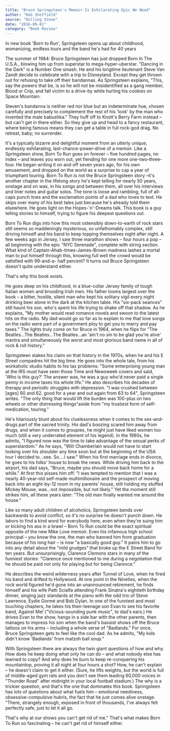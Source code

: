 ```yaml
---
title: "Bruce Springsteen's Memoir Is Exhilarating Epic We Need"
author: "Rob Sheffield"
source: "Rolling Stone"
date: "2016-09-01"
category: "Book Review"
---
```


In new book 'Born to Run', Springsteen opens up about childhood, womanizing, endless tours and the band he's had for 40 years

The summer of 1984: Bruce Springsteen has just dropped Born In The U.S.A., blowing him up from superstar to mega-hyper-uberstar. "Dancing in the Dark" is a Number One smash. He and his longtime lieutenant Steve Van Zandt decide to celebrate with a trip to Disneyland. Except they get thrown out for refusing to take off their bandannas. As Springsteen explains, "This, say the powers that be, is so he will not be misidentified as a gang member, Blood or Crip, and fall victim to a drive-by while hurling his cookies on Space Mountain.

Steven's bandanna is neither red nor blue but an indeterminate hue, chosen carefully and precisely to complement the rest of his 'look' by the man who invented the male babushka." They huff off to Knott's Berry Farm instead – but can't get in there either. So they give up and head to a fancy restaurant, where being famous means they can get a table in full rock-god drag. No retreat, baby; no surrender.

It's a typically bizarre and delightful moment from an utterly unique, endlessly exhilarating, last-chance-power-drive of a memoir. Like a Springsteen show, Born To Run goes on forever – five hundred pages, no index – and leaves you worn out, yet fiending for one more one-two-three-four. He began writing it on and off seven years ago, for his own amusement, and dropped on the world as a surprise to cap a year of triumphant touring. Born To Run is not the Bruce Springsteen story –it's another chapter in the lifelong story he's kept telling for nearly 50 years, onstage and on wax, in his songs and between them, all over his interviews and liner notes and guitar solos. The tone is loose and rambling, full of all-caps punch lines and the exclamation points of a dad who loves to text. He skips over many of his best tales just because he's already told them elsewhere. He goes light on the Hopes-'n'-Dreams talk. This book is a guy telling stories to himself, trying to figure his deepest questions out.

Born To Run digs into how this most ostensibly down-to-earth of rock stars still seems so maddeningly mysterious, so unfathomably complex, still driving himself and his band to keep topping themselves night after night. A few weeks ago in Jersey, I saw three marathon shows – four hours a pop – all beginning with the epic "NYC Serenade", complete with string section. What kind of Captain-Ahab-times-James-Brown madness lashes a mortal man to put himself through this, knowing full well the crowd would be satisfied with 99-and-a- half percent? It turns out Bruce Springsteen doesn't quite understand either.

That's why this book exists.

He goes deep on his childhood, in a blue-collar Jersey family of tough Italian women and brooding Irish men. His father looms largest over the book – a bitter, hostile, silent man who kept his solitary vigil every night drinking beer alone in the dark at the kitchen table. His "six-pack seances" still haunt his son, who's spent his life trying to shake off that shadow. As he explains, "My mother would read romance novels and swoon to the latest hits on the radio. My dad would go so far as to explain to me that love songs on the radio were part of a government ploy to get you to marry and pay taxes." The lights truly come on for Bruce in 1964, when he flips for "The Beatles...The Beatles...The Beatles...an 'ain't no sin to be glad you're alive' mantra and simultaneously the worst and most glorious band name in all of rock & roll history."

Springsteen stakes his claim on that history in the 1970s, when he and his E Street compadres hit the big time. He goes into the whole tale, from his workaholic studio habits to his tax problems: "Some enterprising young man at the IRS must have seen those Time and Newsweek covers and said, 'Who is this guy?' The answer was, he was a guy who'd never paid a single penny in income taxes his whole life." He also describes his decades of therapy and periodic struggles with depression. "I was crushed between [ages] 60 and 62, good for a year and out again from 63 to 64", Springsteen writes. "The only thing that would lift the burden was 100-plus on two wheels or other distressing things"aside from "my trustiest form of self-medication, touring."

He's hilariously blunt about his cluelessness when it comes to the sex-and- drugs part of the sacred trinity. His dad's boozing scared him away from drugs, and when it comes to groupies, he might just have liked women too much (still a very underrated element of his legend). In the 1980s, he admits, "I figured now was the time to take advantage of the sexual perks of superstardom." As he says, "Wilt Chamberlain would not have to start looking over his shoulder any time soon but at the beginning of the USA tour I decided to...see. So....I saw." When his first marriage ends in divorce, he goes to his folks' house to break the news. While driving him back to the airport, his dad says, "Bruce, maybe you should move back home for a while." At first this pisses him off: "I was tempted to mention that I was a nearly 40-year-old self-made multimillionaire and the prospect of moving back into an eight-by-12 room in my parents' house, still holding my stuffed Mickey Mouse, was...not impossible, but not likely." Yet the moment still strikes him, all these years later: "The old man finally wanted me around the house."

Like so many adult children of alcoholics, Springsteen bends over backwards to avoid conflict, so it's no surprise he doesn't punch down. He labors to find a kind word for everybody here, even when they're suing him or kicking his ass in a brawl – Born To Run could be the exact spiritual opposite of the new Mike Love memoir. Even his infamous high school principal – you know the one, the man who banned him from graduation because of his long hair – is now "a basically good guy." It pains him to go into any detail about the "mild grudges" that broke up the E Street Band for ten years. But unsurprisingly, Clarence Clemons stars in many of the funniest stories: "Clarence once mentioned to me during a negotiation that he should be paid not only for playing but for being Clarence."

He describes the weird wilderness years after Tunnel of Love, when he fired his band and drifted to Hollywood. At one point in the Nineties, when the rock world figured he'd gone into an unannounced retirement, he finds himself and his wife Patti Scialfa attending Frank Sinatra's eightieth birthday dinner, singing jazz standards at the piano with the odd trio of Steve Lawrence, Eydie Gormé and Bob Dylan. In one of the funniest and most touching chapters, he takes his then-teenage son Evan to see his favorite band, Against Me! ("Vicious-sounding punk music", to dad's ears.) He drives Evan to the show, hangs in a side bar with the other parents, then manages to impress his son when the band's bassist shows off the Bruce tattoos on his arms – including a whole verse of "Badlands." For once, Bruce Springsteen gets to feel like the cool dad. As he admits, "My kids didn't know 'Badlands' from matzoh ball soup."

With Springsteen there are always the twin giant questions of how and why. How does he keep doing what only he can do – and what nobody else has learned to copy? And why does he burn to keep re-conquering his mountaintop, proving it all night at four hours a shot? How, he can't explain – he doesn't claim to get it either. (Sure, he lifts weights, but the world is full of middle-aged gym rats and you don't see them leading 60,000 voices in "Thunder Road" after midnight in your local football stadium.) The why is a trickier question, and that's the one that dominates this book. Springsteen has lots of questions about what fuels him – emotional neediness, obsessive-compulsive hubris, the fact that he just comes alive onstage. "There, strangely enough, exposed in front of thousands, I've always felt perfectly safe, just to let it all go.

That's why at our shows you can't get rid of me." That's what makes Born To Run so fascinating – he can't get rid of himself either.
